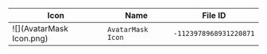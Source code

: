 | Icon | Name | File ID |
| ---  | ---  | ---     |
| ![](AvatarMask Icon.png) | `AvatarMask Icon` | `-1123978968931220871` |
